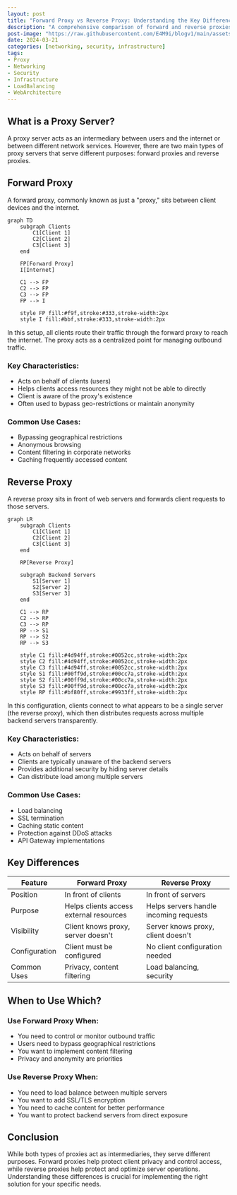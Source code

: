 ```yaml
---
layout: post
title: "Forward Proxy vs Reverse Proxy: Understanding the Key Differences"
description: "A comprehensive comparison of forward and reverse proxies, their use cases, and when to use each"
post-image: "https://raw.githubusercontent.com/E4M9i/blogv1/main/assets/images/frame1.gif"
date: 2024-03-21
categories: [networking, security, infrastructure]
tags:
- Proxy
- Networking
- Security
- Infrastructure
- LoadBalancing
- WebArchitecture
---
```


## What is a Proxy Server?
A proxy server acts as an intermediary between users and the internet or between different network services. However, there are two main types of proxy servers that serve different purposes: forward proxies and reverse proxies.

## Forward Proxy
A forward proxy, commonly known as just a "proxy," sits between client devices and the internet.

```mermaid
graph TD
    subgraph Clients
        C1[Client 1]
        C2[Client 2]
        C3[Client 3]
    end
    
    FP[Forward Proxy]
    I[Internet]
    
    C1 --> FP
    C2 --> FP
    C3 --> FP
    FP --> I

    style FP fill:#f9f,stroke:#333,stroke-width:2px
    style I fill:#bbf,stroke:#333,stroke-width:2px
```

In this setup, all clients route their traffic through the forward proxy to reach the internet. The proxy acts as a centralized point for managing outbound traffic.

### Key Characteristics:
- Acts on behalf of clients (users)
- Helps clients access resources they might not be able to directly
- Client is aware of the proxy's existence
- Often used to bypass geo-restrictions or maintain anonymity

### Common Use Cases:
- Bypassing geographical restrictions
- Anonymous browsing
- Content filtering in corporate networks
- Caching frequently accessed content

## Reverse Proxy
A reverse proxy sits in front of web servers and forwards client requests to those servers.

  
```mermaid
graph LR
    subgraph Clients
        C1[Client 1]
        C2[Client 2]
        C3[Client 3]
    end
    
    RP[Reverse Proxy]
    
    subgraph Backend Servers
        S1[Server 1]
        S2[Server 2]
        S3[Server 3]
    end
    
    C1 --> RP
    C2 --> RP
    C3 --> RP
    RP --> S1
    RP --> S2
    RP --> S3

    style C1 fill:#4d94ff,stroke:#0052cc,stroke-width:2px
    style C2 fill:#4d94ff,stroke:#0052cc,stroke-width:2px 
    style C3 fill:#4d94ff,stroke:#0052cc,stroke-width:2px
    style S1 fill:#00ff9d,stroke:#00cc7a,stroke-width:2px
    style S2 fill:#00ff9d,stroke:#00cc7a,stroke-width:2px
    style S3 fill:#00ff9d,stroke:#00cc7a,stroke-width:2px
    style RP fill:#bf80ff,stroke:#9933ff,stroke-width:2px
```

In this configuration, clients connect to what appears to be a single server (the reverse proxy), which then distributes requests across multiple backend servers transparently.

### Key Characteristics:
- Acts on behalf of servers
- Clients are typically unaware of the backend servers
- Provides additional security by hiding server details
- Can distribute load among multiple servers

### Common Use Cases:
- Load balancing
- SSL termination
- Caching static content
- Protection against DDoS attacks
- API Gateway implementations

## Key Differences

| Feature | Forward Proxy | Reverse Proxy |
|---------|--------------|---------------|
| Position | In front of clients | In front of servers |
| Purpose | Helps clients access external resources | Helps servers handle incoming requests |
| Visibility | Client knows proxy, server doesn't | Server knows proxy, client doesn't |
| Configuration | Client must be configured | No client configuration needed |
| Common Uses | Privacy, content filtering | Load balancing, security |

## When to Use Which?

### Use Forward Proxy When:
- You need to control or monitor outbound traffic
- Users need to bypass geographical restrictions
- You want to implement content filtering
- Privacy and anonymity are priorities

### Use Reverse Proxy When:
- You need to load balance between multiple servers
- You want to add SSL/TLS encryption
- You need to cache content for better performance
- You want to protect backend servers from direct exposure

## Conclusion
While both types of proxies act as intermediaries, they serve different purposes. Forward proxies help protect client privacy and control access, while reverse proxies help protect and optimize server operations. Understanding these differences is crucial for implementing the right solution for your specific needs. 